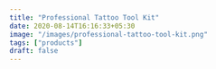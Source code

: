 ```yaml
---
title: "Professional Tattoo Tool Kit"
date: 2020-08-14T16:16:33+05:30
image: "/images/professional-tattoo-tool-kit.png"
tags: ["products"]
draft: false
---
```


